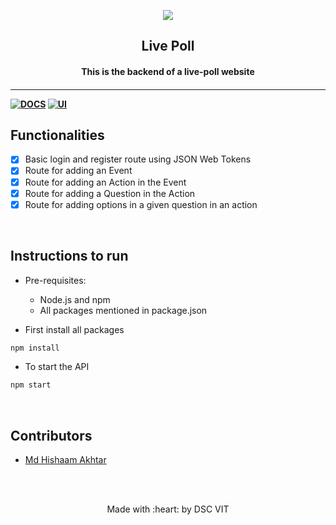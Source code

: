 <p align="center">
	<img src="https://user-images.githubusercontent.com/30529572/72455010-fb38d400-37e7-11ea-9c1e-8cdeb5f5906e.png" />
	<h2 align="center"> Live Poll </h2>
	<h4 align="center"> This is the backend of a live-poll website <h4>
</p>

---
[![DOCS](https://img.shields.io/badge/Documentation-see%20docs-green?style=flat-square&logo=appveyor)](https://documenter.getpostman.com/view/9876592/SzKQwzQY?version=latest) 
  [![UI ](https://img.shields.io/badge/User%20Interface-Link%20to%20UI-orange?style=flat-square&logo=appveyor)](https://mighty-sea-62531.herokuapp.com/)


## Functionalities
- [x]  Basic login and register route using JSON Web Tokens
- [x]  Route for adding an Event
- [x]  Route for adding an Action in the Event
- [x]  Route for adding a Question in the Action
- [x]  Route for adding options in a given question in an action

<br>


## Instructions to run

* Pre-requisites:
	-  Node.js and npm
	-  All packages mentioned in package.json

* First install all packages 
```bash
npm install
```

* To start the API 

```bash
npm start
```

<br>

## Contributors

* [ Md Hishaam Akhtar ](https://github.com/mdhishaamakhtar)



<br>
<br>

<p align="center">
	Made with :heart: by DSC VIT
</p>

